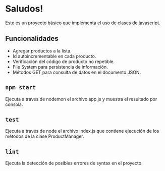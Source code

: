 # Saludos!
Este es un proyecto básico que implementa el uso de clases de javascript.

## Funcionalidades
- Agregar productos a la lista.
- Id autoincrementable en cada producto.
- Verificación del código de producto no repetible.
- File System para persistencia de información.
- Métodos GET para consulta de datos en el documento JSON.

## `npm start`
Ejecuta a través de nodemon el archivo app.js y muestra el resultado por consola.

## `test`
Ejecuta a través de node el archivo index.js que contiene ejecución de los métodos de la clase ProductManager.

## `lint`
Ejecuta la detección de posibles errores de syntax en el proyecto.
